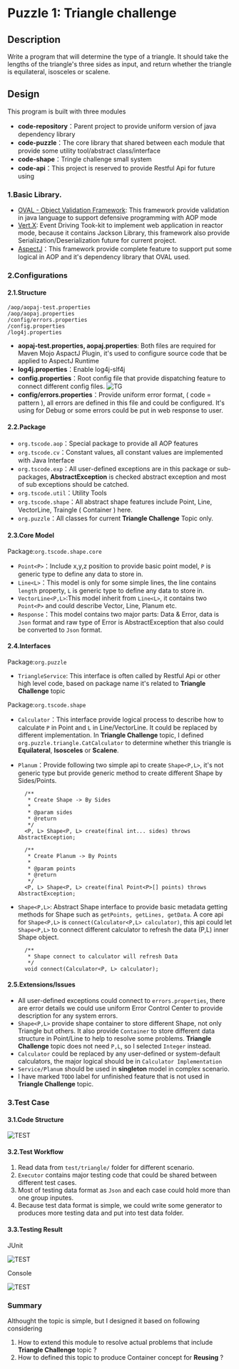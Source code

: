 # Puzzle 1: Triangle challenge

## Description

Write a program that will determine the type of a triangle. It should take the lengths of the triangle's three sides as input, and return whether the triangle is equilateral, isosceles or scalene.

## Design

This program is built with three modules

* **code-repository**：Parent project to provide uniform version of java dependency library
* **code-puzzle**：The core library that shared between each module that provide some utility tool/abstract class/interface
* **code-shape**：Tringle challenge small system
* **code-api**：This project is reserved to provide Restful Api for future using

### 1.Basic Library.

* [OVAL - Object Validation Framework](http://oval.sourceforge.net/userguide.html): This framework provide validation in java language to support defensive programming with AOP mode
* [Vert.X](http://vertx.io/docs/): Event Driving Took-kit to implement web application in reactor mode, because it contains Jackson Library, this framework also provide Serialization/Deserialization future for current project.
* [AspectJ](http://www.eclipse.org/aspectj/doc/released/progguide/index.html)：This framework provide complete feature to support put some logical in AOP and it's dependency library that OVAL used.

### 2.Configurations

#### 2.1.Structure

	/aop/aopaj-test.properties
	/aop/aopaj.properties
	/config/errors.properties
	/config.properties
	/log4j.properties

* **aopaj-test.properties, aopaj.properties**: Both files are required for Maven Mojo AspactJ Plugin, it's used to configure source code that be applied to AspectJ Runtime
* **log4j.properties**：Enable log4j-slf4j
* **config.properties**：Root config file that provide dispatching feature to connect different config files.
![TG](docs/img/tg001.JPG)
* **config/errors.properties**：Provide uniform error format, ( code = pattern ), all errors are defined in this file and could be configured. It's using for Debug or some errors could be put in web response to user.

#### 2.2.Package

* `org.tscode.aop`：Special package to provide all AOP features
* `org.tscode.cv`：Constant values, all constant values are implemented with Java Interface
* `org.tscode.exp`：All user-defined exceptions are in this package or sub-packages, **AbstractException** is checked abstract exception and most of sub exceptions should be catched.
* `org.tscode.util`：Utility Tools
* `org.tscode.shape`：All abstract shape features include Point, Line, VectorLine, Traingle ( Container ) here.
* `org.puzzle`：All classes for current **Triangle Challenge** Topic only.

#### 2.3.Core Model

Package:`org.tscode.shape.core`

* `Point<P>`：Include x,y,z position to provide basic point model, `P` is generic type to define any data to store in.
* `Line<L>`：This model is only for some simple lines, the line contains `length` property, `L` is generic type to define any data to store in.
* `VectorLine<P,L>`:This model inherit from `Line<L>`, it contains two `Point<P>` and could describe Vector, Line, Planum etc.
* `Response`：This model contains two major parts: Data & Error, data is `Json` format and raw type of Error is AbstractException that also could be converted to `Json` format.

#### 2.4.Interfaces

Package:`org.puzzle`

* `TriangleService`: This interface is often called by Restful Api or other high level code, based on package name it's related to **Triangle Challenge** topic

Package:`org.tscode.shape`

* `Calculator`：This interface provide logical process to describe how to calculate `P` in Point and `L` in Line/VectorLine. It could be replaced by different implementation. In **Triangle Challenge** topic, I defined `org.puzzle.triangle.CatCalculator` to determine whether this triangle is **Equilateral**, **Isosceles** or **Scalene**. 
* `Planum`：Provide following two simple api to create `Shape<P,L>`, it's not generic type but provide generic method to create different Shape by Sides/Points.

		/**
		 * Create Shape -> By Sides
		 * 
		 * @param sides
		 * @return
		 */
		<P, L> Shape<P, L> create(final int... sides) throws AbstractException;
	
		/**
		 * Create Planum -> By Points
		 * 
		 * @param points
		 * @return
		 */
		<P, L> Shape<P, L> create(final Point<P>[] points) throws AbstractException;
* `Shape<P,L>`: Abstract Shape interface to provide basic metadata getting methods for Shape such as `getPoints, getLines, getData`. A core api for `Shape<P,L>` is `connect(Calculator<P,L> calculator)`, this api could let `Shape<P,L>` to connect different calculator to refresh the data (P,L) inner Shape object. 

		/**
		 * Shape connect to calculator will refresh Data
		 */
		void connect(Calculator<P, L> calculator);

#### 2.5.Extensions/Issues

* All user-defined exceptions could connect to `errors.properties`, there are error details we could use uniform Error Control Center to provide description for any system errors. 
* `Shape<P,L>` provide shape container to store different Shape, not only Triangle but others. It also provide `Container` to store different data structure in Point/Line to help to resolve some problems. **Triangle Challenge** topic does not need `P,L`, so I selected `Integer` instead.
* `Calculator` could be replaced by any user-defined or system-default calculators, the major logical should be in `Calculator Implementation`
* `Service/Planum` should be used in **singleton** model in complex scenario.
* I have marked `TODO` label for unfinished feature that is not used in **Triangle Challenge** topic.

### 3.Test Case

#### 3.1.Code Structure

![TEST](docs/img/tg002.JPG)

#### 3.2.Test Workflow

1. Read data from `test/triangle/` folder for different scenario.
2. `Executor` contains major testing code that could be shared between different test cases.
3. Most of testing data format as `Json` and each case could hold more than one group inputes.
4. Because test data format is simple, we could write some generator to produces more testing data and put into test data folder.

#### 3.3.Testing Result

JUnit

![TEST](docs/img/tg003.JPG)

Console

![TEST](docs/img/tg004.JPG)

### Summary

Althought the topic is simple, but I designed it based on following considering

1. How to extend this module to resolve actual problems that include **Triangle Challenge** topic ?
2. How to defined this topic to produce Container concept for **Reusing** ?
